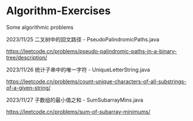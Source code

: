 # Algorithm-Exercises
Some algorithmic problems

2023/11/25 二叉树中的回文路径 - PseudoPalindromicPaths.java

https://leetcode.cn/problems/pseudo-palindromic-paths-in-a-binary-tree/description/

2023/11/26 统计子串中的唯一字符 - UniqueLetterString.java

https://leetcode.cn/problems/count-unique-characters-of-all-substrings-of-a-given-string/

2023/11/27 子数组的最小值之和 - SumSubarrayMins.java

https://leetcode.cn/problems/sum-of-subarray-minimums/
